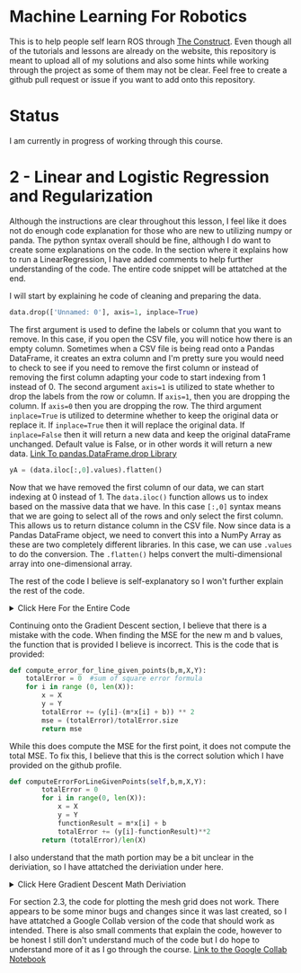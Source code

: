 # Machine Learning For Robotics
This is to help people self learn ROS through [The Construct](https://www.theconstruct.ai/). Even though all of the tutorials and lessons are already on the website, this repository is meant to upload all of my solutions and also some hints while working through the project as some of them may not be clear. Feel free to create a github pull request or issue if you want to add onto this repository.

# Status
I am currently in progress of working through this course.

# 2 - Linear and Logistic Regression and Regularization
Although the instructions are clear throughout this lesson, I feel like it does not do enough code explanation for those who are new to utilizing numpy or panda. The python syntax overall should be fine, although I do want to create some explanations on the code. In the section where it explains how to run a LinearRegression, I have added comments to help further understanding of the code. The entire code snippet will be attatched at the end.

I will start by explaining he code of cleaning and preparing the data.

```py
data.drop(['Unnamed: 0'], axis=1, inplace=True)
```

The first argument is used to define the labels or column that you want to remove. In this case, if you open the CSV file, you will notice how there is an empty column. Sometimes when a CSV file is being read onto a Pandas DataFrame, it creates an extra column and I'm pretty sure you would need to check to see if you need to remove the first column or instead of removing the first column adapting your code to start indexing from 1 instead of 0. 
The second argument `axis=1` is utilized to state whether to drop the labels from the row or column. If `axis=1`, then you are dropping the column. If `axis=0` then you are dropping the row.
The third argument `inplace=True` is utilized to determine whether to keep the original data or replace it. If `inplace=True` then it will replace the original data. If `inplace=False` then it will return a new data and keep the original dataFrame unchanged. Default value is False, or in other words it will return a new data.
[Link To pandas.DataFrame.drop Library](https://pandas.pydata.org/pandas-docs/stable/reference/api/pandas.DataFrame.drop.html)

```py
yA = (data.iloc[:,0].values).flatten()
```

Now that we have removed the first column of our data, we can start indexing at 0 instead of 1. The `data.iloc()` function allows us to index based on the massive data that we have. In this case `[:,0]` syntax means that we are going to select all of the rows and only select the first column. This allows us to return distance column in the CSV file. Now since data is a Pandas DataFrame object, we need to convert this into a NumPy Array as these are two completely different libraries. In this case, we can use `.values` to do the conversion. The `.flatten()` helps convert the multi-dimensional array into one-dimensional array.

The rest of the code I believe is self-explanatory so I won't further explain the rest of the code. 
<details>
  <summary>Click Here For the Entire Code</summary>

  ```py
  import warnings
  warnings.filterwarnings('ignore')
  import matplotlib
  import matplotlib.pyplot as plt
  from matplotlib import cm
  from mpl_toolkits.mplot3d import Axes3D
  import numpy as np
  import pandas as pd
  
  # class definition
  
  class LinearRegression(object):
  
      def __init__(self):
  
          self._m = 0
          self._b = 0
      
      def m(self):
  
          return self._m
  
      def b(self):
  
          return self._b
  
      def fit(self, X, y): # IMPLEMENTATION ABOVE EQUATIONS TO COMPUTE: m, b  
  
          X = np.array(X)
          y = np.array(y)
          X_ = X.mean()
          y_ = y.mean()
          num = ((X - X_)*(y - y_)).sum()
          den = ((X - X_)**2).sum()
          self._m = num/den
          self._b = y_ - self._m*X_
  
      def predict(self, x):
  
          x = np.array(x)
          return self._m*x + self._b
  
  # Computation of MSE and regression (we use the same formulas as we defined earlier)
  
  def MSE(ax, x, y, model):
  
      error = y - model.predict(x)
      MSE = (error**2).sum()/error.size
      ax.plot([x, x], [error*0, error])
      return MSE
  
  def compute_regression(ax, x, y, model):
  
      error = y - model.predict(x)
      MSE = (error**2).sum()/error.size
      ax.scatter(x, y, label='distance')
      ax.plot([x, x], [y, model.predict(x)], ':')
      ax.plot(0, 0, ':', alpha=0.5, label='error')
      ax.plot([0, 100], model.predict([0, 100]), color='red', label='regression')
      ax.axis([0, 100, 0, 22])
      ax.legend()
  
  # model is a object of class
  model = LinearRegression()
  
  # load dataset
  data = pd.read_csv('/home/user/catkin_ws/src/machine_learning_course/dataset/test_brakes.csv')
  
  # remove Unmaned column
  data.drop(['Unnamed: 0'], axis=1, inplace=True)
  
  # our data set
  yA = (data.iloc[:,0].values).flatten()
  x = (data.iloc[:,1].values).flatten()
  
  plt.figure(figsize=(10, 8))
  axA = plt.axes(xlim=(0, 100), ylim=(0, 22), autoscale_on=False)
  model.fit(x, yA)
  compute_regression(axA, x, yA, model)
  plt.xlabel("% of max speed of axis 1", fontsize=16)
  plt.ylabel("stop distance [deg]", fontsize=16)
  plt.title("Linear regression", fontsize=18)
  
  plt.show()
  ```
</details>

Continuing onto the Gradient Descent section, I believe that there is a mistake with the code. When finding the MSE for the new m and b values, the function that is provided I believe is incorrect. This is the code that is provided: 
```py
def compute_error_for_line_given_points(b,m,X,Y):
    totalError = 0 	#sum of square error formula
    for i in range (0, len(X)):
        x = X
        y = Y
        totalError += (y[i]-(m*x[i] + b)) ** 2
        mse = (totalError)/totalError.size
        return mse
```
While this does compute the MSE for the first point, it does not compute the total MSE. To fix this, I believe that this is the correct solution which I have provided on the github profile. 
```py
def computeErrorForLineGivenPoints(self,b,m,X,Y):
        totalError = 0
        for i in range(0, len(X)):
            x = X
            y = Y
            functionResult = m*x[i] + b
            totalError += (y[i]-functionResult)**2
        return (totalError)/len(X)
```

I also understand that the math portion may be a bit unclear in the deriviation, so I have attatched the deriviation under here. 
<details>
  <summary>Click Here Gradient Descent Math Deriviation</summary>
  
  ![Gradient Descent Math Deriviation](https://github.com/jasoon-chen/MachineLearningForRobotics/assets/45437968/c40b87fd-0a2f-4f00-8bc6-88c5ca5d1e77)
</details>

For section 2.3, the code for plotting the mesh grid does not work. There appears to be some minor bugs and changes since it was last created, so I have attatched a Google Collab version of the code that should work as intended. There is also small comments that explain the code, however to be honest I still don't understand much of the code but I do hope to understand more of it as I go through the course. [Link to the Google Collab Notebook](https://colab.research.google.com/drive/10ITOg52E0z7LwvImpuonWSQcLmCbfYVK?usp=sharing)
